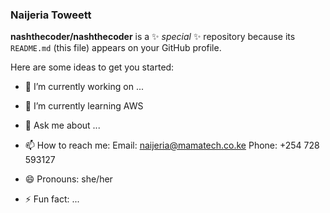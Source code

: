 ### Naijeria Toweett 


**nashthecoder/nashthecoder** is a ✨ _special_ ✨ repository because its `README.md` (this file) appears on your GitHub profile.

Here are some ideas to get you started:

- 🔭 I’m currently working on ...

- 🌱 I’m currently learning AWS 

- 💬 Ask me about ...

- 📫 How to reach me: 
Email:  naijeria@mamatech.co.ke 
Phone:  +254 728 593127

- 😄 Pronouns: she/her

- ⚡ Fun fact: ...

